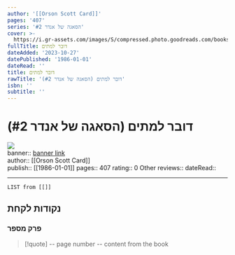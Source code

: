 ```yaml
---
author: '[[Orson Scott Card]]'
pages: '407'
series: 'הסאגה של אנדר #2'
cover: >-
  https://i.gr-assets.com/images/S/compressed.photo.goodreads.com/books/1669285895l/63832984._SY475_.jpg
fullTitle: דובר למתים
dateAdded: '2023-10-27'
datePublished: '1986-01-01'
dateRead: ''
title: דובר למתים
rawTitle: 'דובר למתים (הסאגה של אנדר #2)'
isbn: ''
subtitle: ''
---
```

# דובר למתים (הסאגה של אנדר #2)

![](https:&#x2F;&#x2F;i.gr-assets.com&#x2F;images&#x2F;S&#x2F;compressed.photo.goodreads.com&#x2F;books&#x2F;1669285895l&#x2F;63832984._SY475_.jpg)  
banner:: [banner link](https:&#x2F;&#x2F;i.gr-assets.com&#x2F;images&#x2F;S&#x2F;compressed.photo.goodreads.com&#x2F;books&#x2F;1669285895l&#x2F;63832984._SY475_.jpg)  
author:: [[Orson Scott Card]]  
publish:: [[1986-01-01]]
pages:: 407
rating:: 0 
Other reviews:: 
dateRead:: 

<hr  style="clear:both"/>



```dataview
LIST from [[]]
```

## נקודות לקחת 

### פרק מספר
> [!quote] -- page number -- 
>  content from the book




```